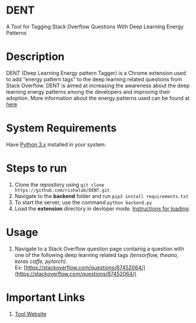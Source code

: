 # DENT
A Tool for Tagging Stack Overflow Questions With Deep Learning Energy Patterns
# Description
DENT (Deep Learning Energy pattern Tagger) is a Chrome extension used to add "energy pattern tags" to the deep learning related questions from Stack Overflow. DENT is aimed at increasing the awareness about the deep learning energy patterns among the developers and improving their adoption. More information about the energy patterns used can be found at [here](https://rishalab.github.io/dl_energy_patterns/)

# System Requirements
Have [Python 3.x](https://www.python.org/downloads/) installed in your system.

# Steps to run
1. Clone the repository using ```git clone https://github.com/rishalab/DENT.git```
2. Navigate to the **backend** folder and run ```pip3 install requirements.txt```
3. To start the server, use the command ```python backend.py```
4. Load the **extension** directory in devloper mode. [Instructions for loading](https://developer.chrome.com/docs/extensions/mv3/getstarted/).

# Usage
1. Navigate to a Stack Overflow question page containig a question with one of the following deep learning related tags *(tensorflow, theano, keras caffe, pytorch)*.  
Ex: [https://stackoverflow.com/questions/67452064/](https://stackoverflow.com/questions/67452064/) 

# Important Links
1. [Tool Website](https://tritims.github.io/eTagger/)
